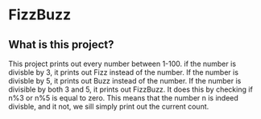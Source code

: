 # FizzBuzz
## What is this project?
This project prints out every number between 1-100. if the
number is divisble by 3, it prints out Fizz instead of the number. If the number is divisble by 5, it prints out Buzz instead of the number. If the number is divisible by both 3 and 5, it prints out FizzBuzz. It does this by checking if n%3 or n%5 is equal to zero. This means that the number n is indeed divisble, and it not, we sill simply print out the current count.
 
